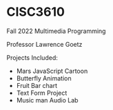 # CISC3610
Fall 2022 Multimedia Programming

Professor Lawrence Goetz

Projects Included:

- Mars JavaScript Cartoon
- Butterfly Animation
- Fruit Bar chart
- Text Form Project
- Music man Audio Lab
